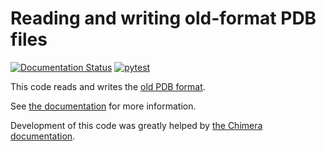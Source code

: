 # Reading and writing old-format PDB files

[![Documentation Status](https://readthedocs.org/projects/old-pdb/badge/?version=latest)](https://old-pdb.readthedocs.io/en/latest/?badge=latest)
[![pytest](https://github.com/Electrostatics/pdb2cif/actions/workflows/pytest.yml/badge.svg)](https://github.com/Electrostatics/pdb2cif/actions/workflows/pytest.yml)

This code reads and writes the [old PDB format](https://www.wwpdb.org/documentation/file-format-content/format33/v3.3.html).

See [the documentation](https://old-pdb.readthedocs.io/en/latest/?badge=latest) for more information.

Development of this code was greatly helped by [the Chimera documentation](https://www.cgl.ucsf.edu/chimera/docs/UsersGuide/tutorials/pdbintro.html).
